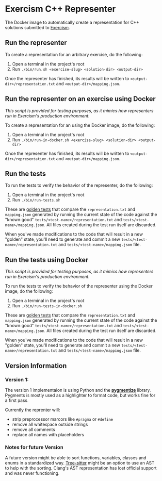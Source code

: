 # Exercism C++ Representer

The Docker image to automatically create a representation for C++ solutions submitted to [Exercism].

## Run the representer

To create a representation for an arbitrary exercise, do the following:

1. Open a terminal in the project's root
2. Run `./bin/run.sh <exercise-slug> <solution-dir> <output-dir>`

Once the representer has finished, its results will be written to `<output-dir>/representation.txt` and `<output-dir>/mapping.json`.

## Run the representer on an exercise using Docker

_This script is provided for testing purposes, as it mimics how representers run in Exercism's production environment._

To create a representation for an using the Docker image, do the following:

1. Open a terminal in the project's root
2. Run `./bin/run-in-docker.sh <exercise-slug> <solution-dir> <output-dir>`

Once the representer has finished, its results will be written to `<output-dir>/representation.txt` and `<output-dir>/mapping.json`.

## Run the tests

To run the tests to verify the behavior of the representer, do the following:

1. Open a terminal in the project's root
2. Run `./bin/run-tests.sh`

These are [golden tests][golden] that compare the `representation.txt` and `mapping.json` generated by running the current state of the code against the "known good" `tests/<test-name>/representation.txt` and `tests/<test-name>/mapping.json`. All files created during the test run itself are discarded.

When you've made modifications to the code that will result in a new "golden" state, you'll need to generate and commit a new `tests/<test-name>/representation.txt` and `tests/<test-name>/mapping.json` file.

## Run the tests using Docker

_This script is provided for testing purposes, as it mimics how representers run in Exercism's production environment._

To run the tests to verify the behavior of the representer using the Docker image, do the following:

1. Open a terminal in the project's root
2. Run `./bin/run-tests-in-docker.sh`

These are [golden tests][golden] that compare the `representation.txt` and `mapping.json` generated by running the current state of the code against the "known good" `tests/<test-name>/representation.txt` and `tests/<test-name>/mapping.json`. All files created during the test run itself are discarded.

When you've made modifications to the code that will result in a new "golden" state, you'll need to generate and commit a new `tests/<test-name>/representation.txt` and `tests/<test-name>/mapping.json` file.

## Version Information

### Version 1:

The version 1 implementaion is using Python and the [__pygmentize__][pygments] library. 
Pygments is mostly used as a highlighter to format code, but works fine for a first pass.

Currently the reprenter will:

- strip preprocessor marcors like `#pragma` or `#define`
- remove all whitespace outside strings
- remove all comments
- replace all names with placeholders

### Notes for future Version

A future version might be able to sort functions, variables, classes and enums in a standardized way.
[Tree-sitter][treesitter] might be an option to use an AST to help with the sorting.
Clang's AST representation has lost official support and was never functioning.

[representers]: https://github.com/exercism/docs/tree/main/building/tooling/representers
[golden]: https://ro-che.info/articles/2017-12-04-golden-tests
[exercism]: https://exercism.io
[pygments]: https://pygments.org
[treesitter]: https://tree-sitter.github.io